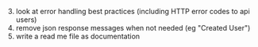 
3. look at error handling best practices (including HTTP error codes to api users)
4. remove json response messages when not needed (eg "Created User")
6. write a read me file as documentation